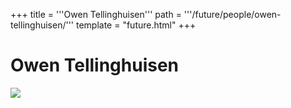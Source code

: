+++
title = '''Owen Tellinghuisen'''
path = '''/future/people/owen-tellinghuisen/'''
template = "future.html"
+++

<h1>Owen Tellinghuisen</h1>

<img class="speaker-photo" src="https://custom.cvent.com/C3A4539B19F74ABCB6FCE437F6BC0A74/files/event/910aaf2914d44586a56fbd0b3b2c31c0/97d22304199448ef8ec73075881f6455.jpg">

